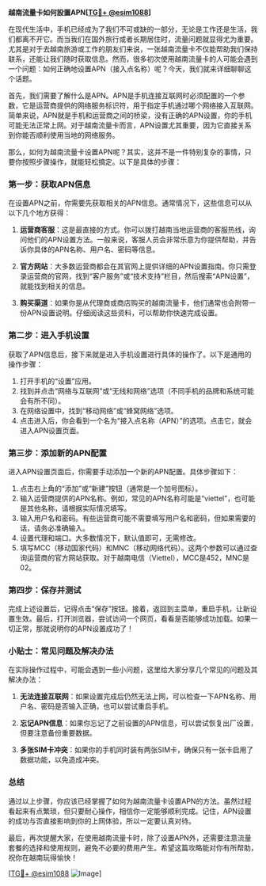 **越南流量卡如何設置APN[[TG💪+ @esim1088](https://t.me/s/esim1088)]**

在现代生活中，手机已经成为了我们不可或缺的一部分，无论是工作还是生活，我们都离不开它。而当我们在国外旅行或者长期居住时，流量问题就显得尤为重要。尤其是对于去越南旅游或工作的朋友们来说，一张越南流量卡不仅能帮助我们保持联系，还能让我们随时获取信息。然而，很多初次使用越南流量卡的人可能会遇到一个问题：如何正确地设置APN（接入点名称）呢？今天，我们就来详细聊聊这个话题。

首先，我们需要了解什么是APN。APN是手机连接互联网时必须配置的一个参数，它是运营商提供的网络服务标识符，用于指定手机通过哪个网络接入互联网。简单来说，APN就是手机和运营商之间的桥梁，没有正确的APN设置，你的手机可能无法正常上网。对于越南流量卡而言，APN设置尤其重要，因为它直接关系到你能否顺利使用当地的网络服务。

那么，如何为越南流量卡设置APN呢？其实，这并不是一件特别复杂的事情，只要你按照步骤操作，就能轻松搞定。以下是具体的步骤：

### 第一步：获取APN信息

在设置APN之前，你需要先获取相关的APN信息。通常情况下，这些信息可以从以下几个地方获得：

1. **运营商客服**：这是最直接的方式。你可以拨打越南当地运营商的客服热线，询问他们的APN设置方法。一般来说，客服人员会非常乐意为你提供帮助，并告诉你具体的APN名称、用户名、密码等信息。

2. **官方网站**：大多数运营商都会在其官网上提供详细的APN设置指南。你只需登录运营商的官网，找到“客户服务”或“技术支持”栏目，然后搜索“APN设置”，就能找到相关的信息。

3. **购买渠道**：如果你是从代理商或商店购买的越南流量卡，他们通常也会附带一份APN设置说明。仔细阅读这些资料，可以帮助你快速完成设置。

### 第二步：进入手机设置

获取了APN信息后，接下来就是进入手机设置进行具体的操作了。以下是通用的操作步骤：

1. 打开手机的“设置”应用。
2. 找到并点击“网络与互联网”或“无线和网络”选项（不同手机的品牌和系统可能会有所不同）。
3. 在网络设置中，找到“移动网络”或“蜂窝网络”选项。
4. 点击进入后，你会看到一个名为“接入点名称（APN）”的选项。点击它，就会进入APN设置页面。

### 第三步：添加新的APN配置

进入APN设置页面后，你需要手动添加一个新的APN配置。具体步骤如下：

1. 点击右上角的“添加”或“新建”按钮（通常是一个加号图标）。
2. 输入运营商提供的APN名称。例如，常见的APN名称可能是“viettel”，也可能是其他名称，请根据实际情况填写。
3. 输入用户名和密码。有些运营商可能不需要填写用户名和密码，但如果需要的话，请务必准确输入。
4. 设置代理和端口。大多数情况下，默认值即可，无需修改。
5. 填写MCC（移动国家代码）和MNC（移动网络代码）。这两个参数可以通过查询运营商的官方网站获取。对于越南电信（Viettel），MCC是452，MNC是02。

### 第四步：保存并测试

完成上述设置后，记得点击“保存”按钮。接着，返回到主菜单，重启手机，让新设置生效。最后，打开浏览器，尝试访问一个网页，看看是否能够成功加载。如果一切正常，那就说明你的APN设置成功了！

### 小贴士：常见问题及解决办法

在实际操作过程中，可能会遇到一些小问题，这里给大家分享几个常见的问题及其解决办法：

1. **无法连接互联网**：如果设置完成后仍然无法上网，可以检查一下APN名称、用户名、密码是否输入正确，也可以尝试重启手机。
   
2. **忘记APN信息**：如果你忘记了之前设置的APN信息，可以尝试恢复出厂设置，但要注意备份重要数据。

3. **多张SIM卡冲突**：如果你的手机同时装有两张SIM卡，确保只有一张卡启用了数据功能，以免造成冲突。

### 总结

通过以上步骤，你应该已经掌握了如何为越南流量卡设置APN的方法。虽然过程看起来有点繁琐，但只要耐心操作，相信你一定能够顺利完成。记住，APN设置的成功与否直接影响到你的上网体验，所以一定要认真对待。

最后，再次提醒大家，在使用越南流量卡时，除了设置APN外，还需要注意流量套餐的选择和使用规则，避免不必要的费用产生。希望这篇攻略能对你有所帮助，祝你在越南玩得愉快！

[[TG💪+ @esim1088](https://t.me/s/esim1088) ![Image](https://i.postimg.cc/4NQfJmqS/Snipaste-2025-05-13-00-14-12.png)]